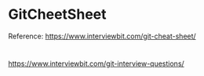 # GitCheetSheet
Reference: https://www.interviewbit.com/git-cheat-sheet/
#
https://www.interviewbit.com/git-interview-questions/
